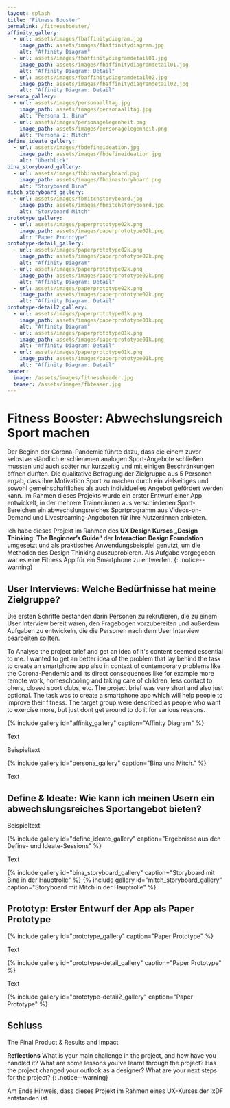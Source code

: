 ```yaml
---
layout: splash
title: "Fitness Booster"
permalink: /fitnessbooster/
affinity_gallery:
  - url: assets/images/fbaffinitydiagram.jpg
    image_path: assets/images/fbaffinitydiagram.jpg
    alt: "Affinity Diagram"
  - url: assets/images/fbaffinitydiagramdetail01.jpg
    image_path: assets/images/fbaffinitydiagramdetail01.jpg
    alt: "Affinity Diagram: Detail"
  - url: assets/images/fbaffinitydiagramdetail02.jpg
    image_path: assets/images/fbaffinitydiagramdetail02.jpg
    alt: "Affinity Diagram: Detail"
persona_gallery:
  - url: assets/images/personaalltag.jpg
    image_path: assets/images/personaalltag.jpg
    alt: "Persona 1: Bina"
  - url: assets/images/personagelegenheit.png
    image_path: assets/images/personagelegenheit.png
    alt: "Persona 2: Mitch"
define_ideate_gallery:
  - url: assets/images/fbdefineideation.jpg
    image_path: assets/images/fbdefineideation.jpg
    alt: "Überblick"
bina_storyboard_gallery:
  - url: assets/images/fbbinastoryboard.png
    image_path: assets/images/fbbinastoryboard.png
    alt: "Storyboard Bina"
mitch_storyboard_gallery:
  - url: assets/images/fbmitchstoryboard.jpg
    image_path: assets/images/fbmitchstoryboard.jpg
    alt: "Storyboard Mitch"
prototype_gallery:
  - url: assets/images/paperprototype02k.png
    image_path: assets/images/paperprototype02k.png
    alt: "Paper Prototype"
prototype-detail_gallery:
  - url: assets/images/paperprototype02k.png
    image_path: assets/images/paperprototype02k.png
    alt: "Affinity Diagram"
  - url: assets/images/paperprototype02k.png
    image_path: assets/images/paperprototype02k.png
    alt: "Affinity Diagram: Detail"
  - url: assets/images/paperprototype02k.png
    image_path: assets/images/paperprototype02k.png
    alt: "Affinity Diagram: Detail"
prototype-detail2_gallery:
  - url: assets/images/paperprototype01k.png
    image_path: assets/images/paperprototype01k.png
    alt: "Affinity Diagram"
  - url: assets/images/paperprototype01k.png
    image_path: assets/images/paperprototype01k.png
    alt: "Affinity Diagram: Detail"
  - url: assets/images/paperprototype01k.png
    image_path: assets/images/paperprototype01k.png
    alt: "Affinity Diagram: Detail"
header:
  image: /assets/images/fitnessheader.jpg
  teaser: /assets/images/fbteaser.jpg
---
```


# Fitness Booster: Abwechslungsreich Sport machen
Der Beginn der Corona-Pandemie führte dazu, dass die einem zuvor selbstverständlich erschienenen analogen Sport-Angebote schließen mussten und auch später nur kurzzeitig und mit einigen Beschränkungen öffnen durften. Die qualitative Befragung der Zielgruppe aus 5 Personen ergab, dass ihre Motivation Sport zu machen durch ein vielseitiges und sowohl gemeinschaftliches als auch individuelles Angebot gefördert werden kann. Im Rahmen dieses Projekts wurde ein erster Entwurf einer App entwickelt, in der mehrere Trainer:innen aus verschiedenen Sport-Bereichen ein abwechslungsreiches Sportprogramm aus Videos-on-Demand und Livestreaming-Angeboten für ihre Nutzer:innen anbieten.

Ich habe dieses Projekt im Rahmen des **UX Design Kurses „Design Thinking: The Beginner’s Guide“** der **Interaction Design Foundation** umgesetzt und als praktisches Anwendungsbeispiel genutzt, um die Methoden des Design Thinking auszuprobieren. Als Aufgabe vorgegeben war es eine Fitness App für ein Smartphone zu entwerfen.
{: .notice--warning}

## User Interviews: Welche Bedürfnisse hat meine Zielgruppe?
Die ersten Schritte bestanden darin Personen zu rekrutieren, die zu einem User Interview bereit waren, den Fragebogen vorzubereiten und außerdem Aufgaben zu entwickeln, die die Personen nach dem User Interview bearbeiten sollten. 


To Analyse the project brief and get an idea of it's content seemed essential to me. I wanted to get an better idea of the problem that lay behind the task to create an smartphone app also in context of contemporary problems like the Corona-Pendemic and its direct consequences like for example more remote work, homeschooling and taking care of children, less contact to ohers, closed sport clubs, etc.
The project brief was very short and also just optional. The task was to create a smartphone app which will help people to improve their fitness. The target group were described as people who want to exercise more, but just dont get around to do it for various reasons.

{% include gallery id="affinity_gallery" caption="Affinity Diagram" %}

Text

Beispieltext

{% include gallery id="persona_gallery" caption="Bina und Mitch." %}
  
Text

## Define & Ideate: Wie kann ich meinen Usern ein abwechslungsreiches Sportangebot bieten?

Beispieltext 


{% include gallery id="define_ideate_gallery" caption="Ergebnisse aus den Define- und Ideate-Sessions" %}
  
Text

{% include gallery id="bina_storyboard_gallery" caption="Storyboard mit Bina in der Hauptrolle" %}
{% include gallery id="mitch_storyboard_gallery" caption="Storyboard mit Mitch in der Hauptrolle" %}
  
## Prototyp: Erster Entwurf der App als Paper Prototype

{% include gallery id="prototype_gallery" caption="Paper Prototype" %}

Text

{% include gallery id="prototype-detail_gallery" caption="Paper Prototype" %}

Text

{% include gallery id="prototype-detail2_gallery" caption="Paper Prototype" %}

## Schluss

The Final Product & Results and Impact


**Reflections** What is your main challenge in the project, and how have you handled it? What are some lessons you’ve learnt through the project? Has the project changed your outlook as a designer? What are your next steps for the project?
{: .notice--warning}

Am Ende Hinweis, dass dieses Projekt im Rahmen eines UX-Kurses der IxDF entstanden ist.

